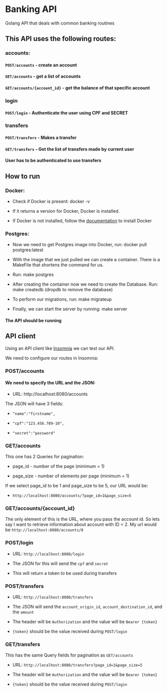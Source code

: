 # Banking API

Golang API that deals with common banking routines



## This API uses the following routes:

### accounts:

#### `POST/accounts` - create an account

#### `GET/accounts` - get a list of accounts

#### `GET/accounts/{account_id}` - get the balance of that specific account

### login

#### `POST/login` - Authenticate the user using CPF and SECRET

### transfers

#### `POST/transfers` - Makes a transfer

#### `GET/transfers` - Get the list of transfers made by current user

#### User has to be authenticated to use transfers

## How to run

### Docker:

* Check if Docker is present: docker -v

* If it returns a version for Docker, Docker is installed.

* If Docker is not installed, follow the [documentation](https://docs.docker.com/engine/install/ubuntu/) to install Docker

### Postgres:

* Now we need to get Postgres image into Docker, run: docker pull postgres:latest

* With the image that we just pulled we can create a container. There is a MakeFile that shortens the command for us.

* Run: make postgres

* After creating the container now we need to create the Database. Run: make createdb (dropdb to remove the database)

* To perform our migrations, run: make migrateup

* Finally, we can start the server by running: make server

#### The API should be running

## API client

Using an API client like [Insomnia](https://insomnia.rest/) we can test our API.

We need to configure our routes in Insomnia:

### POST/accounts

#### We need to specify the URL and the JSON:

* URL: http://localhost:8080/accounts

The JSON will have 3 fields:

* `"name":"firstname",`

* `"cpf":"123.456.789-10",`

* `"secret":"password"`

### GET/accounts

This one has 2 Queries for pagination: 

* page_id - number of the page (minimum = 1)

* page_size - number of elements per page (minimum = 1)

If we select page_id to be 1 and page_size to be 5, our URL would be:

* `http://localhost:8080/accounts/?page_id=1&page_size=5`

### GET/accounts/{account_id}

The only element of this is the URL, where you pass the account id. So lets say I want to retrieve information about account with ID = 2. My url would be
`http://localhost:8080/accounts/8`

### POST/login

* URL: `http://localhost:8080/login`

* The JSON for this will send the `cpf` and `secret`

* This will return a token to be used during transfers

### POST/transfers

* URL: `http://localhost:8080/transfers`

* The JSON will send the `account_origin_id`, `account_destination_id`, and the `amount`

* The header will be `Authorization` and the value will be `Bearer {token}`

* `{token}` should be the value received during `POST/login`

### GET/transfers

This has the same Query fields for pagination as `GET/accounts`

* URL: `http://localhost:8080/transfers?page_id=1&page_size=5`

* The header will be `Authorization` and the value will be `Bearer {token}`

* `{token}` should be the value received during `POST/login`
